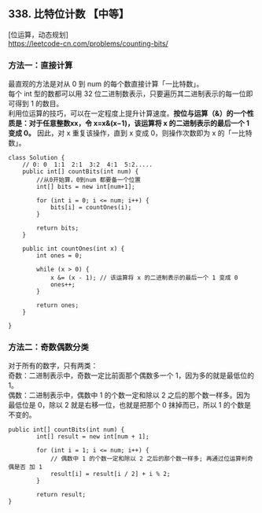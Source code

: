 ## 338. 比特位计数 【中等】       
[位运算，动态规划]       
https://leetcode-cn.com/problems/counting-bits/      

### 方法一：直接计算     
最直观的方法是对从 0 到 num 的每个数直接计算「一比特数」。     
每个 int 型的数都可以用 32 位二进制数表示，只要遍历其二进制表示的每一位即可得到 1 的数目。       
利用位运算的技巧，可以在一定程度上提升计算速度。<b>按位与运算（&）的一个性质是：对于任意整数xx，令 x=x&(x−1)，该运算将 x 的二进制表示的最后一个 1 变成 0。</b> 因此，对 x 重复该操作，直到 x 变成 0，则操作次数即为 x 的「一比特数」。      
```
class Solution {
    // 0: 0  1:1  2:1  3:2  4:1  5:2.....
    public int[] countBits(int num) {
        //从0开始算，0到num 都要备一个位置
        int[] bits = new int[num+1];

        for (int i = 0; i <= num; i++) {
            bits[i] = countOnes(i);
        }

        return bits;
    }

    public int countOnes(int x) {
        int ones = 0;

        while (x > 0) {
            x &= (x - 1); // 该运算将 x 的二进制表示的最后一个 1 变成 0
            ones++;
        }
        
        return ones;
    }

}
```

### 方法二：奇数偶数分类           
对于所有的数字，只有两类：     
奇数：二进制表示中，奇数一定比前面那个偶数多一个 1，因为多的就是最低位的 1。      
偶数：二进制表示中，偶数中 1 的个数一定和除以 2 之后的那个数一样多。因为最低位是 0，除以 2 就是右移一位，也就是把那个 0 抹掉而已，所以 1 的个数是不变的。       
```
public int[] countBits(int num) {
        int[] result = new int[num + 1];
        
        for (int i = 1; i <= num; i++) {
            // 偶数中 1 的个数一定和除以 2 之后的那个数一样多; 再通过位运算判奇偶是否 加 1      
            result[i] = result[i / 2] + i % 2;
        }
        
        return result;
}
```


























